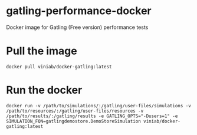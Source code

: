 # gatling-performance-docker
Docker image for Gatling (Free version) performance tests

# Pull the image 
```docker pull viniab/docker-gatling:latest```

# Run the docker 
 ```docker run -v /path/to/simulations/:/gatling/user-files/simulations -v /path/to/resources/:/gatling/user-files/resources -v /path/to/results/:/gatling/results -e GATLING_OPTS="-Dusers=1" -e SIMULATION_FQN=gatlingdemostore.DemoStoreSimulation viniab/docker-gatling:latest```
